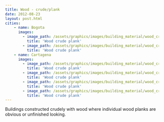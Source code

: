 ```yaml
---
title: Wood - crude/plank
date: 2012-08-23
layout: post.html
cities:
    - name: Bogota
      images:
        - image_path: /assets/graphics/images/building_material/wood_crude-plank/wood_crude-plank_bogota_01.jpg
          title: 'Wood crude plank'
        - image_path: /assets/graphics/images/building_material/wood_crude-plank/wood_crude-plank_bogota_02.jpg
          title: 'Wood crude plank'
    - name: Cartagena
      images:
        - image_path: /assets/graphics/images/building_material/wood_crude-plank/wood_crude-plank_cartagena_01.png
          title: 'Wood crude plank'
        - image_path: /assets/graphics/images/building_material/wood_crude-plank/wood_crude-plank_cartagena_02.png
          title: 'Wood crude plank'
        - image_path: /assets/graphics/images/building_material/wood_crude-plank/wood_crude-plank_cartagena_03.png
          title: 'Wood crude plank'
        - image_path: /assets/graphics/images/building_material/wood_crude-plank/wood_crude-plank_cartagena_04.png
          title: 'Wood crude plank'
---
```

Buildings constructed crudely with wood where individual wood planks are obvious or unfinished looking.